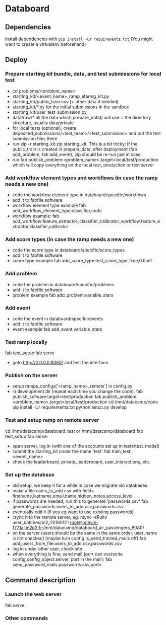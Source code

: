 # Databoard

## Dependencies

Install dependencies with `pip install -Ur requirements.txt`
(You might want to create a virtualenv beforehand)

## Deploy

### Prepare starting kit bundle, data, and test submissions for local test

 - cd problems/<problem_name>
 - starting_kit/<event_name>_ramp_staring_kit.py
 - starting_kit/public_train.csv (+ other data if needed)
 - starting_kit/*.py for the initial submissions in the sandbox
 - starting_kit/user_test_submission.py
 - data/raw/* all the data which prepare_data() will use + the directory structure, usually data/private
 - for local tests (optional), create deposited_submissions/<test_team>/<test_submission> and put the test submission files there
 - run 
zip -r starting_kit.zip starting_kit. 
   This is a bit tricky: if the public_train is created in prepare_data, after deployment (fab add_problem, fab add_event), zip should be re-run just in case.
 - run
fab publish_problem:<problem_name>,target=local/test/production
   which will copy everything on the local test, production or test server

### Add workflow element types and workflows (in case the ramp needs a new one)

 - code the workflow element type in databoard/specific/workflows
 - add it to fabfile.software
 - workflow element type example
fab add_workflow_element_type:classifier,code
 - workflow example:
fab add_workflow:feature_extractor_classifier_calibrator_workflow,feature_extractor,classifier,calibrator

### Add score types (in case the ramp needs a new one)

 - code the score type in databoard/specific/score_types
 - add it to fabfile.software
 - score type example
fab add_score_type:test_score_type,True,0.0,inf

### Add problem
 
 - code the problem in databoard/specific/problems
 - add it to fabfile.software
 - problem example
fab add_problem:variable_stars

### Add event
 
 - code the event in databoard/specific/events
 - add it to fabfile.software
 - event example
fab add_event:variable_stars




### Test ramp locally

fab test_setup
fab serve
 - goto http://0.0.0.0:8080/ and test the interface

### Publish on the server

 - setup ramps_configs['<ramp_name>_remote'] in config.py
 - in development dir (repeat each time you change the code):
fab publish_sofware:target=test/production
fab publish_problem:<problem_name>,target=local/test/production
cd /mnt/datacamp/code
pip install -Ur requirements.txt
python setup.py develop

### Test and setup ramp on remote server

cd /mnt/datacamp/databoard_test or /mnt/datacamp/databoard
fab test_setup
fab serve:<port>
 - open server, log in (with one of the accounts set up in tests/test_model)
 - submit the starting_kit under the name 'test'
fab train_test:<event_name>
 - check the leaderboard, private_leaderboard, user_interactions, etc.

### Set up the database

 - old setup, we keep it for a while in case we migrate old databases.
 - make a file users_to_add.csv with fields
 firstname,lastname,email,name,hidden_notes,access_level
 - if passwords are needed, run this to generate 'passwords.csv'
fab generate_passwords:users_to_add.csv,passwords.csv
 - eventually edit it (if you eg want to use existing passwords)
 - rsync it to the remote server, eg.
rsync -rRultv user_batches/m2_20160121 root@onevm-177.lal.in2p3.fr:/mnt/datacamp/databoard_air_passengers_8080/
 - on the server (users should be the same in the same order, user_name is not checked) (maybe turn config.is_send_trained_mails off)
fab add_users_from_file:users_to_add.csv,passwords.csv
 - log in under other user, check site
 - when everything is fine, send mail (port can overwrite config.config_object.server_port in the mail):
fab send_password_mails:passwords.csv,port=<port> 


## Command description 
    
### Launch the web server

fab serve:<port>

### Other commands
